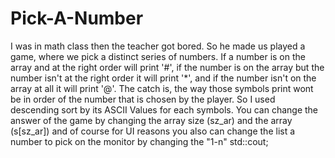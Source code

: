 # Pick-A-Number
I was in math class then the teacher got bored. So he made us played a game, where we pick a distinct series of numbers. If a number is on the array and at the right order will print '#', if the number is on the array but the number isn't at the right order it will print '*', and if the number isn't on the array at all it will print '@'. The catch is, the way those symbols print wont be in order of the number that is chosen by the player. So I used descending sort by its ASCII Values for each symbols. You can change the answer of the game by changing the array size (sz_ar) and the array (s[sz_ar]) and of course for UI reasons you also can change the list a number to pick on the monitor by changing the "1-n" std::cout; 

